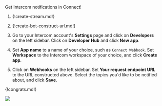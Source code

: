 Get Intercom notifications in Connect!

1. {!create-stream.md!}

1. {!create-bot-construct-url.md!}

1. Go to your Intercom account's **Settings** page and click on **Developers**
   on the left sidebar. Click on **Developer Hub** and click **New app**.

1. Set **App name** to a name of your choice, such as `Connect Webhook`. Set
   **Workspace** to the Intercom workspace of your choice, and click
   **Create app**.

1. Click on **Webhooks** on the left sidebar. Set **Your request endpoint URL**
   to the URL constructed above. Select the topics you'd like to be notified
   about, and click **Save**.

{!congrats.md!}

![](/static/images/integrations/intercom/001.png)
